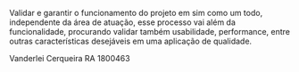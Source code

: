 Validar e garantir o funcionamento do projeto em sim como um todo, 
independente da área de atuação, esse processo vai além da funcionalidade, procurando validar também usabilidade, performance, 
entre outras características desejáveis em uma aplicação de qualidade. 

Vanderlei Cerqueira RA 1800463

